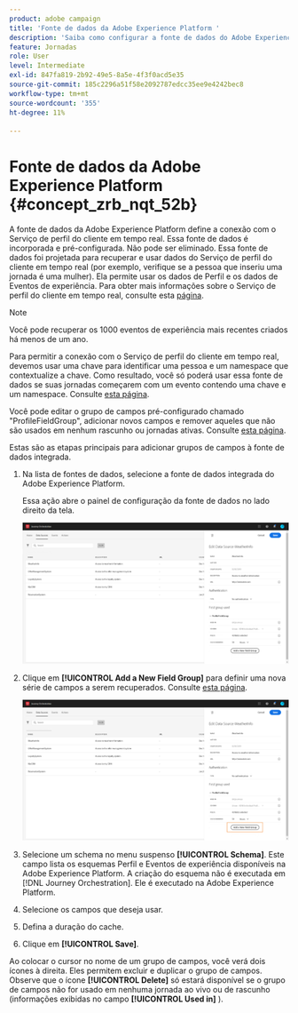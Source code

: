```yaml
---
product: adobe campaign
title: 'Fonte de dados da Adobe Experience Platform '
description: 'Saiba como configurar a fonte de dados do Adobe Experience Platform '
feature: Jornadas
role: User
level: Intermediate
exl-id: 847fa819-2b92-49e5-8a5e-4f3f0acd5e35
source-git-commit: 185c2296a51f58e2092787edcc35ee9e4242bec8
workflow-type: tm+mt
source-wordcount: '355'
ht-degree: 11%

---
```


# Fonte de dados da Adobe Experience Platform {#concept_zrb_nqt_52b}

A fonte de dados da Adobe Experience Platform define a conexão com o Serviço de perfil do cliente em tempo real. Essa fonte de dados é incorporada e pré-configurada. Não pode ser eliminado. Essa fonte de dados foi projetada para recuperar e usar dados do Serviço de perfil do cliente em tempo real (por exemplo, verifique se a pessoa que inseriu uma jornada é uma mulher). Ela permite usar os dados de Perfil e os dados de Eventos de experiência. Para obter mais informações sobre o Serviço de perfil do cliente em tempo real, consulte esta [página](https://experienceleague.adobe.com/docs/experience-platform/profile/home.html?lang=pt-BR).

>[!NOTE]
>
>Você pode recuperar os 1000 eventos de experiência mais recentes criados há menos de um ano.

Para permitir a conexão com o Serviço de perfil do cliente em tempo real, devemos usar uma chave para identificar uma pessoa e um namespace que contextualize a chave. Como resultado, você só poderá usar essa fonte de dados se suas jornadas começarem com um evento contendo uma chave e um namespace. Consulte [esta página](../building-journeys/journey.md).

Você pode editar o grupo de campos pré-configurado chamado &quot;ProfileFieldGroup&quot;, adicionar novos campos e remover aqueles que não são usados em nenhum rascunho ou jornadas ativas. Consulte [esta página](../datasource/field-groups.md).

Estas são as etapas principais para adicionar grupos de campos à fonte de dados integrada.

1. Na lista de fontes de dados, selecione a fonte de dados integrada do Adobe Experience Platform.

   Essa ação abre o painel de configuração da fonte de dados no lado direito da tela.

   ![](../assets/journey23.png)

1. Clique em **[!UICONTROL Add a New Field Group]** para definir uma nova série de campos a serem recuperados. Consulte [esta página](../datasource/field-groups.md).

   ![](../assets/journey24.png)

1. Selecione um schema no menu suspenso **[!UICONTROL Schema]**. Este campo lista os esquemas Perfil e Eventos de experiência disponíveis na Adobe Experience Platform. A criação do esquema não é executada em [!DNL Journey Orchestration]. Ele é executado na Adobe Experience Platform.
1. Selecione os campos que deseja usar.
1. Defina a duração do cache.
1. Clique em **[!UICONTROL Save]**.

Ao colocar o cursor no nome de um grupo de campos, você verá dois ícones à direita. Eles permitem excluir e duplicar o grupo de campos. Observe que o ícone **[!UICONTROL Delete]** só estará disponível se o grupo de campos não for usado em nenhuma jornada ao vivo ou de rascunho (informações exibidas no campo **[!UICONTROL Used in]** ).

